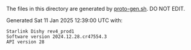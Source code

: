 The files in this directory are generated by [proto-gen.sh](../../scripts/proto-gen.sh). DO NOT EDIT.

Generated Sat 11 Jan 2025 12:39:00 UTC with:
```
Starlink Dishy rev4_prod1
Software version 2024.12.28.cr47554.3
API version 28
```
